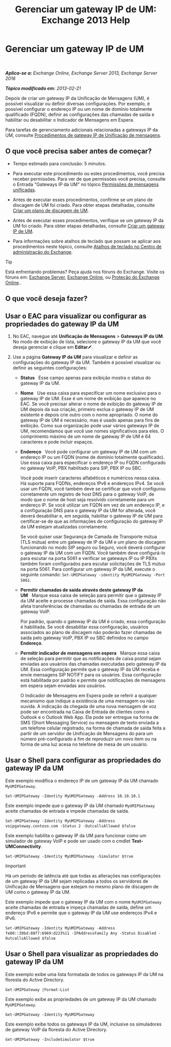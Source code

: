﻿---
title: 'Gerenciar um gateway IP de UM: Exchange 2013 Help'
TOCTitle: Gerenciar um gateway IP de UM
ms:assetid: 387e540f-8c59-42d2-a423-99fcf97e00aa
ms:mtpsurl: https://technet.microsoft.com/pt-br/library/Aa997283(v=EXCHG.150)
ms:contentKeyID: 50485342
ms.date: 05/22/2018
mtps_version: v=EXCHG.150
f1_keywords:
- Microsoft.Exchange.Management.SnapIn.Esm.Servers.UnifiedMessaging.UMIPGatewayGeneralPropertyPageControl
ms.translationtype: MT
---

# Gerenciar um gateway IP de UM

 

_**Aplica-se a:** Exchange Online, Exchange Server 2013, Exchange Server 2016_

_**Tópico modificado em:** 2013-02-21_

Depois de criar um gateway IP da Unificação de Mensagens (UM), é possível visualizar ou definir diversas configurações. Por exemplo, é possível configurar o endereço IP ou um nome de domínio totalmente qualificado (FQDN), definir as configurações das chamadas de saída e habilitar ou desabilitar o Indicador de Mensagens em Espera.

Para tarefas de gerenciamento adicionais relacionadas a gateways IP da UM, consulte [Procedimentos de gateway IP de Unificação de mensagens](um-ip-gateway-procedures-exchange-2013-help.md).

## O que você precisa saber antes de começar?

  - Tempo estimado para conclusão: 5 minutos.

  - Para executar este procedimento ou estes procedimentos, você precisa receber permissões. Para ver de que permissões você precisa, consulte o Entrada "Gateways IP da UM" no tópico [Permissões de mensagens unificadas](unified-messaging-permissions-exchange-2013-help.md).

  - Antes de executar esses procedimentos, confirme se um plano de discagem de UM foi criado. Para obter etapas detalhadas, consulte [Criar um plano de discagem de UM](create-a-um-dial-plan-exchange-2013-help.md).

  - Antes de executar esses procedimentos, verifique se um gateway IP da UM foi criado. Para obter etapas detalhadas, consulte [Criar um gateway IP de UM](create-a-um-ip-gateway-exchange-2013-help.md).

  - Para informações sobre atalhos de teclado que possam se aplicar aos procedimentos neste tópico, consulte [Atalhos de teclado no Centro de administração do Exchange](keyboard-shortcuts-in-the-exchange-admin-center-exchange-online-protection-help.md).


> [!TIP]
> Está enfrentando problemas? Peça ajuda nos fóruns do Exchange. Visite os fóruns em: <A href="https://go.microsoft.com/fwlink/p/?linkid=60612">Exchange Server</A>, <A href="https://go.microsoft.com/fwlink/p/?linkid=267542">Exchange Online</A>, ou <A href="https://go.microsoft.com/fwlink/p/?linkid=285351">Proteção do Exchange Online</A>..



## O que você deseja fazer?

## Usar o EAC para visualizar ou configurar as propriedades do gateway IP da UM

1.  No EAC, navegue até **Unificação de Mensagens** \> **Gateways IP da UM**. No modo de exibição de lista, selecione o gateway IP da UM que você deseja gerenciar e clique em **Editar**![Ícone de edição](images/JJ218640.6f53ccb2-1f13-4c02-bea0-30690e6ea71d(EXCHG.150).gif "Ícone de edição").

2.     
    Use a página **Gateway IP da UM** para visualizar e definir as configurações do gateway IP da UM. Também é possível visualizar ou definir as seguintes configurações:
    
      - **Status**   Esse campo apenas para exibição mostra o status do gateway IP da UM.
    
      - **Nome**   Use essa caixa para especificar um nome exclusivo para o gateway IP de UM. Esse é um nome de exibição que aparece no EAC. Se você precisar alterar o nome de exibição do gateway IP de UM depois da sua criação, primeiro exclua o gateway IP de UM existente e depois crie outro com o nome apropriado. O nome do gateway IP de UM é necessário, mas é usado apenas para fins de exibição. Como sua organização pode usar vários gateways IP de UM, recomendamos que você use nomes significativos para eles. O comprimento máximo de um nome de gateway IP de UM é 64 caracteres e pode incluir espaços.
    
      - **Endereço**   Você pode configurar um gateway IP de UM com um endereço IP ou um FQDN (nome de domínio totalmente qualificado). Use essa caixa para especificar o endereço IP ou FQDN configurado no gateway VoIP, PBX habilitado para SIP, PBX IP ou SBC.
        
        Você pode inserir caracteres alfabéticos e numéricos nessa caixa. Há suporte para FQDNs, endereços IPv6 e endereços IPv4. Se você usar um FQDN, você também deve se certificar que você configurou corretamente um registro de host DNS para o gateway VoIP, de modo que o nome de host seja resolvido corretamente para um endereço IP. Se você utilizar um FQDN em vez de um endereço IP, e a configuração DNS para o gateway IP da UM for alterada, você deverá desabilitar e, em seguida, habilitar o gateway IP de UM para certificar-se de que as informações de configuração do gateway IP da UM estejam atualizadas corretamente.
        
        Se você quiser usar Segurança de Camada de Transporte mútua (TLS mútua) entre um gateway de IP da UM e um plano de discagem funcionando no modo SIP seguro ou Seguro, você deverá configurar o gateway IP da UM com um FQDN. Você também deve configurá-lo para escutar na porta 5061 e verificar se gateways IP ou IP PBXs também foram configurados para escutar solicitações de TLS mútuo na porta 5061. Para configurar um gateway IP da UM, execute o seguinte comando: `Set-UMIPGateway -identity MyUMIPGateway -Port 5061`.
    
      - **Permitir chamadas de saída através deste gateway IP da UM**   Marque essa caixa de seleção para permitir que o gateway IP da UM aceite e processe chamadas de saída. Essa configuração não afeta transferências de chamadas ou chamadas de entrada de um gateway VoIP.
        
        Por padrão, quando o gateway IP da UM é criado, essa configuração é habilitada. Se você desabilitar essa configuração, usuários associados ao plano de discagem não poderão fazer chamadas de saída pelo gateway VoIP, PBX IP ou SBC definidos no campo **Endereço**.
    
      - **Permitir indicador de mensagens em espera**   Marque essa caixa de seleção para permitir que as notificações de caixa postal sejam enviadas aos usuários das chamadas executadas pelo gateway IP da UM. Essa configuração permite que o gateway IP da UM receba e envie mensagens SIP NOTIFY para os usuários. Essa configuração está habilitada por padrão e permite que notificações de mensagens em espera sejam enviadas aos usuários.
        
        O Indicador de Mensagens em Espera pode se referir a qualquer mecanismo que indique a existência de uma mensagem ou não ouvida. A indicação da chegada de uma nova mensagem de voz pode ser encontrada na Caixa de Entrada de clientes como o Outlook e o Outlook Web App. Ela pode ser entregue na forma de SMS (Short Messaging Service) ou mensagem de texto enviada a um telefone celular registrado, na forma de chamada de saída feita a partir de um servidor de Unificação de Mensagens do para um número pré-configurado a fim de reproduzir um novo item ou na forma de uma luz acesa no telefone de mesa de um usuário.

## Usar o Shell para configurar as propriedades do gateway IP da UM

Este exemplo modifica o endereço IP de um gateway IP da UM chamado `MyUMIPGateway`.

    Set-UMIPGateway -Identity MyUMIPGateway -Address 10.10.10.1

Este exemplo impede que o gateway IP da UM chamado `MyUMIPGateway` aceite chamadas de entrada e impede chamadas de saída.

    Set-UMIPGateway -Identity MyUMIPGateway -Address voipgateway.contoso.com -Status 2 -OutcallsAllowed $false

Este exemplo habilita o gateway IP da UM para funcionar como um simulador de gateway VoIP e pode ser usado com o cmdlet **Test-UMConnectivity**.

    Set-UMIPGateway -Identity MyUMIPGateway -Simulator $true


> [!IMPORTANT]
> Há um período de latência até que todas as alterações nas configurações de um gateway IP da UM sejam replicadas a todos os servidores de Unificação de Mensagens que estejam no mesmo plano de discagem de UM como o gateway IP da UM.



Este exemplo impede que o gateway IP da UM com o nome `MyUMIPGateway` aceite chamadas de entrada e impeça chamadas de saída, define um endereço IPv6 e permite que o gateway IP da UM use endereços IPv4 e IPv6.

    Set-UMIPGateway -Identity MyUMIPGateway -Address fe80::39bd:88f7:6969:d223%11 -IPAddressFamily Any -Status Disabled -OutcallsAllowed $false

## Usar o Shell para visualizar as propriedades do gateway IP da UM

Este exemplo exibe uma lista formatada de todos os gateways IP da UM na floresta do Active Directory.

    Get-UMIPGateway |Format-List

Este exemplo exibe as propriedades de um gateway IP da UM chamado `MyUMIPGateway`.

    Get-UMIPGateway -Identity MyUMIPGateway

Este exemplo exibe todos os gateways IP da UM, inclusive os simuladores de gateway VoIP da floresta do Active Directory.

    Get-UMIPGateway -IncludeSimulator $true

